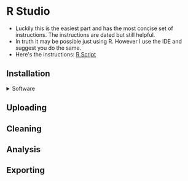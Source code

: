 # R Studio
* Luckily this is the easiest part and has the most concise set of instructions. The instructions are dated but still helpful.
* In truth it may be possible just using R. However I use the IDE and suggest you do the same.
* Here's the instructions: [R Script](https://docs.google.com/document/d/1TTj5KNKf4BWvEORGm10oNbpwTRk1hamsWJGj6qRWpuI/edit)

## Installation
<details>
  <summary>Software</summary>
### Click here ➡️ [R](https://cloud.r-project.org/bin/windows/base/R-4.3.0-win.exe)

* I created an auto download link becuase I find CRAN website confusing 😵     
* Keep in mind R does not auto update.
* Run through the setup keeping all default settings.

### Click here ➡️ [R Studio](https://download1.rstudio.org/electron/windows/RStudio-2023.06.0-421.exe)
* I created an auto download link becuase why not.
* Keep in mind RStudio does not auto update, nor do the libraries. 
* Run through the setup keeping all default settings.

I prefer this pane layout. I ask you consider it yourself. However it is all preference: 
![RStudio](RStudio.PNG)
</details>

## Uploading 


## Cleaning

## Analysis

## Exporting
